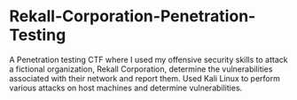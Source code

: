 # Rekall-Corporation-Penetration-Testing
A Penetration testing CTF where I used my offensive security skills to attack a fictional organization, Rekall Corporation, determine the vulnerabilities associated with their network and report them.
Used Kali Linux to perform various attacks on host machines and determine vulnerabilities.
